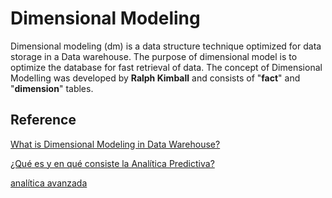 
Dimensional Modeling
====================

Dimensional modeling (dm) is a data structure technique optimized for data storage in a Data warehouse. The purpose of dimensional model is to optimize the database for fast retrieval of data. The concept of Dimensional Modelling was developed by **Ralph Kimball** and consists of "**fact**" and "**dimension**" tables. 



Reference
------------------

[What is Dimensional Modeling in Data Warehouse?](https://www.guru99.com/dimensional-model-data-warehouse.html)
 	
 
 [¿Qué es y en qué consiste la Analítica Predictiva?](https://www.sistel.es/en-que-consiste-la-analitica-predictiva)

 [analítica avanzada](https://decidesoluciones.es/analitica-avanzada/)

 	



